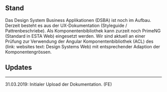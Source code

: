 ## Stand

Das Design System Business Applikationen (DSBA) ist noch im Aufbau. Derzeit besteht es aus der UX-Dokumentation (Styleguide / Pattrenbeschriebe). Als Komponentenbibliothek kann zurzeit noch PrimeNG (Standard in ESTA Web) eingesetzt werden. Wir sind aktuell an einer Prüfung zur Verwendung der Angular Komponentenbibliothek (ACL) des (link: websites text: Design Systems Web) mit entsprechender Adaption der Komponentengrössen.

## Updates
* * *
31.03.2019: Initialer Upload der Dokumentation. (FE)